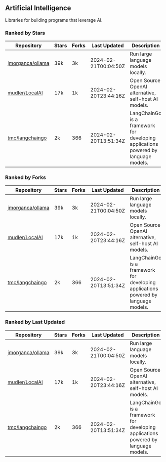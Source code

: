 ## Artificial Intelligence

Libraries for building programs that leverage AI.

### Ranked by Stars

| Repository | Stars | Forks | Last Updated | Description | 
|------------|-------|-------|--------------|-------------|
| [jmorganca/ollama](https://github.com/jmorganca/ollama) | 39k | 3k | 2024-02-21T00:04:50Z |  Run large language models locally. |
| [mudler/LocalAI](https://github.com/mudler/LocalAI) | 17k | 1k | 2024-02-20T23:44:16Z |  Open Source OpenAI alternative, self-host AI models. |
| [tmc/langchaingo](https://github.com/tmc/langchaingo) | 2k | 366 | 2024-02-20T13:51:34Z |  LangChainGo is a framework for developing applications powered by language models. |

### Ranked by Forks

| Repository | Stars | Forks | Last Updated | Description | 
|------------|-------|-------|--------------|-------------|
| [jmorganca/ollama](https://github.com/jmorganca/ollama) | 39k | 3k | 2024-02-21T00:04:50Z |  Run large language models locally. |
| [mudler/LocalAI](https://github.com/mudler/LocalAI) | 17k | 1k | 2024-02-20T23:44:16Z |  Open Source OpenAI alternative, self-host AI models. |
| [tmc/langchaingo](https://github.com/tmc/langchaingo) | 2k | 366 | 2024-02-20T13:51:34Z |  LangChainGo is a framework for developing applications powered by language models. |

### Ranked by Last Updated

| Repository | Stars | Forks | Last Updated | Description | 
|------------|-------|-------|--------------|-------------|
| [jmorganca/ollama](https://github.com/jmorganca/ollama) | 39k | 3k | 2024-02-21T00:04:50Z |  Run large language models locally. |
| [mudler/LocalAI](https://github.com/mudler/LocalAI) | 17k | 1k | 2024-02-20T23:44:16Z |  Open Source OpenAI alternative, self-host AI models. |
| [tmc/langchaingo](https://github.com/tmc/langchaingo) | 2k | 366 | 2024-02-20T13:51:34Z |  LangChainGo is a framework for developing applications powered by language models. |


